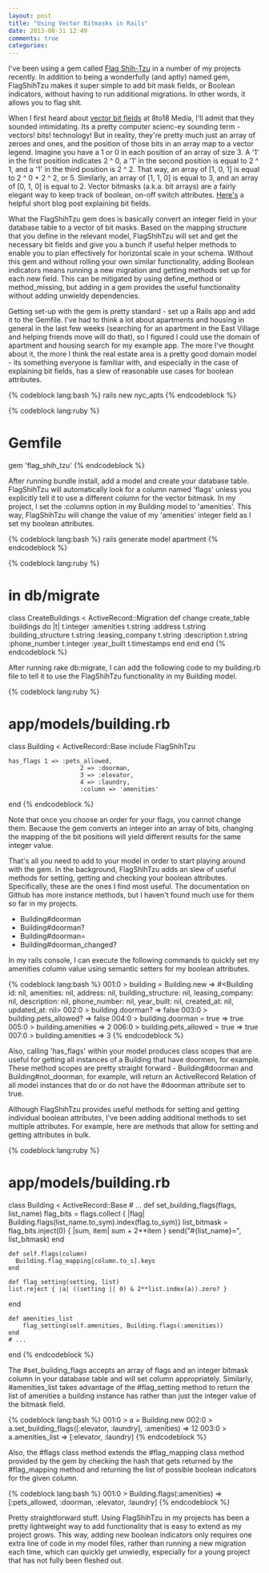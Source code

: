 ```yaml
---
layout: post
title: "Using Vector Bitmasks in Rails"
date: 2013-08-31 12:49
comments: true
categories: 
---
```

I've been using a gem called <a href="https://github.com/pboling/flag_shih_tzu" target="_blank">Flag Shih-Tzu</a> in a number of my projects
recently. In addition to being a wonderfully (and aptly) named gem,
FlagShihTzu makes it super simple to add bit mask fields, or Boolean
indicators, without having to run additional migrations. In other
words, it allows you to flag shit.

<!--more-->

When I first heard about <a href="http://en.wikipedia.org/wiki/Bit_array" target="_blank">vector bit fields</a> at 8to18 Media, I'll admit that they sounded intimidating. Its a pretty computer scienc-ey sounding term - vectors! bits! technology! But in reality, they're pretty much just an array of zeroes and ones, and the position of those bits in an array map to a vector legend. Imagine you have a 1 or 0 in each position of an array of size 3. A '1' in the first position indicates 2 ^ 0, a '1' in the second position is equal to 2 ^ 1, and a '1' in the third position is 2 ^ 2. That way, an array of [1, 0, 1] is equal to 2 ^ 0 + 2 ^ 2, or 5. Similarly, an array of [1, 1, 0] is equal to 3, and an array of [0, 1, 0] is equal to 2. Vector bitmasks (a.k.a. bit arrays) are a fairly elegant way to keep track of boolean, on-off switch attributes. <a href="http://devblog.xing.com/ruby-on-rails/a-rails-plugin-to-store-a-collection-of-boolean-values-as-a-single-bit-field/" target="_blank">Here's</a> a helpful short blog post explaining bit fields.

What the FlagShihTzu gem does is basically convert an integer field in your
database table to a vector of bit masks. Based on the mapping
structure that you define in the relevant model, FlagShihTzu will
set and get the necessary bit fields and give you a bunch if useful
helper methods to enable you to plan effectively for horizontal scale
in your schema. Without this gem and without rolling your own similar
functionality, adding Boolean indicators means running a new migration
and getting methods set up for each new field. This can be mitigated
by using define_method or method_missing, but adding in a gem provides
the useful functionality without adding unwieldy dependencies.

Getting set-up with the gem is pretty standard - set up a Rails app and add it to the Gemfile. I've had to think a lot about apartments and housing in general in the last few weeks (searching for an apartment in the East Village and helping friends move will do that), so I figured I could use the domain of apartment and housing search for my example app. The more I've thought about it, the more I think the real estate area is a pretty good domain model - its something everyone is familiar with, and especially in the case of explaining bit fields, has a slew of reasonable use cases for boolean attributes.

{% codeblock lang:bash %}
rails new nyc_apts
{% endcodeblock %}

{% codeblock lang:ruby %}
# Gemfile
gem 'flag_shih_tzu'
{% endcodeblock %}

After running bundle install, add a model and create your database table. FlagShihTzu will automatically look for a column named 'flags' unless you explicitly tell it to use a different column for the vector bitmask. In my project, I set the :columns option in my Building model to 'amenities'. This way, FlagShihTzu will change the value of my 'amenities' integer field as I set my boolean attributes.

{% codeblock lang:bash %}
rails generate model apartment
{% endcodeblock %}

{% codeblock lang:ruby %}
# in db/migrate
class CreateBuildings < ActiveRecord::Migration
  def change
    create_table :buildings do |t|
    	t.integer	:amenities
    	t.string	:address
    	t.string	:building_structure
	    t.string	:leasing_company
	    t.string	:description
	    t.string  :phone_number
	    t.integer :year_built
      t.timestamps
    end
  end
end
{% endcodeblock %}

After running rake db:migrate, I can add the following code to my building.rb file to tell it to use the FlagShihTzu functionality in my Building model.

{% codeblock lang:ruby %}
# app/models/building.rb
class Building < ActiveRecord::Base
	include FlagShihTzu

	has_flags 1 => :pets_allowed,
						2 => :doorman,
						3 => :elevator,
						4 => :laundry,
						:column => 'amenities'
end
{% endcodeblock %}

Note that once you choose an order for your flags, you cannot change them. Because the gem converts an integer into an array of bits, changing the mapping of the bit positions will yield different results for the same integer value.

That's all you need to add to your model in order to start playing around with the gem. In the background, FlagShihTzu adds an slew of useful methods for setting, getting and checking your boolean attributes. Specifically, these are the ones I find most useful. The documentation on Github has more instance methods, but I haven't found much use for them so far in my projects.

* Building#doorman
* Building#doorman?
* Building#doorman=
* Building#doorman_changed?

In my rails console, I can execute the following commands to quickly set my amenities column value using semantic setters for my boolean attributes.

{% codeblock lang:bash %}
001:0 > building = Building.new
=> #<Building id: nil, amenities: nil, address: nil, building_structure: nil, leasing_company: nil, description: nil, phone_number: nil, year_built: nil, created_at: nil, updated_at: nil>
002:0 > building.doorman?
=> false
003:0 > building.pets_allowed?
=> false
004:0 > building.doorman = true
=> true
005:0 > building.amenities
=> 2
006:0 > building.pets_allowed = true
=> true
007:0 > building.amenities
=> 3
{% endcodeblock %}

Also, calling 'has_flags' within your model produces class scopes that are useful for getting all instances of a Building that have doormen, for example. These method scopes are pretty straight forward - Building#doorman and Building#not_doorman, for example, will return an ActiveRecord Relation of all model instances that do or do not have the #doorman attribute set to true.

Although FlagShihTzu provides useful methods for setting and getting individual boolean attributes, I've been adding additional methods to set multiple attributes. For example, here are methods that allow for setting and getting attributes in bulk.

{% codeblock lang:ruby %}
# app/models/building.rb
class Building < ActiveRecord::Base
	# ...
	def set_building_flags(flags, list_name)
	  flag_bits = flags.collect { |flag| Building.flags(list_name.to_sym).index(flag.to_sym)}
	  list_bitmask = flag_bits.inject(0) { |sum, item| sum + 2**item }
	  send("#{list_name}=", list_bitmask)
	end

	def self.flags(column)
	  Building.flag_mapping[column.to_s].keys
	end

	def flag_setting(setting, list)
    list.reject { |a| ((setting || 0) & 2**list.index(a)).zero? }
  end

	def amenities_list
		flag_setting(self.amenities, Building.flags(:amenities))
	end
	# ...
end
{% endcodeblock %}

The #set_building_flags accepts an array of flags and an integer bitmask column in your database table and will set column appropriately. Similarly, #amenities_list takes advantage of the #flag_setting method to return the list of amenities a building instance has rather than just the integer value of the bitmask field.

{% codeblock lang:bash %}
001:0 > a = Building.new
002:0 > a.set_building_flags([:elevator, :laundry], :amenities)
=> 12
003:0 > a.amenities_list
=> [:elevator, :laundry]
{% endcodeblock %}

Also, the #flags class method extends the #flag_mapping class method provided by the gem by checking the hash that gets returned by the #flag_mapping method and returning the list of possible boolean indicators for the given column.

{% codeblock lang:bash %}
001:0 > Building.flags(:amenities)
=> [:pets_allowed, :doorman, :elevator, :laundry]
{% endcodeblock %}

Pretty straightforward stuff. Using FlagShihTzu in my projects has been a pretty lightweight way to add functionality that is easy to extend as my project grows. This way, adding new boolean indicators only requires one extra line of code in my model files, rather than running a new migration each time, which can quickly get unwiedly, especially for a young project that has not fully been fleshed out.

